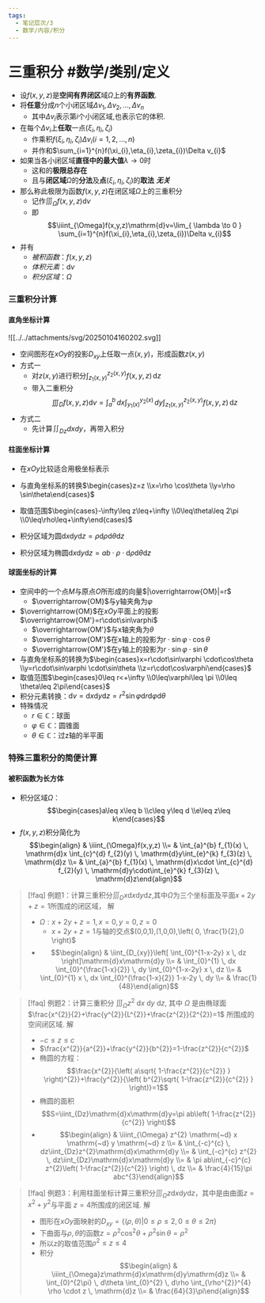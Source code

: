 ```yaml
---
tags:
  - 笔记层次/3
  - 数学/内容/积分
---
```


# 三重积分 #数学/类别/定义 

- 设$f(x,y,z)$是**空间有界闭区**域$\Omega$上的**有界函数**.
- 将**任意**分成$n$个小闭区域$\Delta v_{1},\Delta v_{2},\dots,\Delta v_{n}$
	- 其中$\Delta v_{i}$表示第$i$个小闭区域,也表示它的体积.
- 在每个$\Delta v_{i}$上**任取**一点$(\xi_{i},\eta_{i},\zeta_{i})$
	- 作乘积$f(\xi_{i},\eta_{i},\zeta_{i})\Delta v_{i}(i=1,2,\dots,n)$
	- 并作和$\sum_{i=1}^{n}f(\xi_{i},\eta_{i},\zeta_{i})\Delta v_{i}$
- 如果当各小闭区域**直径中的最大值**$\lambda\to0$时
	- 这和的**极限总存在**
	- 且与**闭区域**$\Omega$的**分法**及**点**$(\xi_{i},\eta_{i},\zeta_{i})$的**取法** ***无关***
- 那么称此极限为函数$f(x,y,z)$在闭区域$\Omega$上的三重积分
	- 记作$\iiint_{\Omega}f(x,y,z)\mathrm{d}v$
	- 即$$\iiint_{\Omega}f(x,y,z)\mathrm{d}v=\lim_{ \lambda \to 0 } \sum_{i=1}^{n}f(\xi_{i},\eta_{i},\zeta_{i})\Delta v_{i}$$
- 并有
	- *被积函数*：$f(x,y,z)$
	- *体积元素*：$\mathrm{d}v$
	- *积分区域*：$\Omega$

### 三重积分计算

#### 直角坐标计算

![[../../attachments/svg/20250104160202.svg]]

- 空间图形在$xOy$的投影$D_{xy}$上任取一点$(x,y)$，形成函数$z(x,y)$
- 方式一
	- 对$z(x,y)$进行积分$\int_{z_{1}(x,y)}^{z_{2}(x,y)} f(x,y,z) \, \mathrm{d}z$
	- 带入二重积分$$\iiint_{D}f(x,y,z)\mathrm{d}v=\int_{a}^{b} \, dx \int_{y_{1}(x)}^{y_{2}(x)} \, dy  \int_{z_{1}(x,y)}^{z_{2}(x,y)} f(x,y,z) \, \mathrm{d}z$$
- 方式二
	- 先计算$\iint_{Dz}dxdy$，再带入积分

#### 柱面坐标计算

- 在$xOy$比较适合用极坐标表示
- 与直角坐标系的转换$\begin{cases}z=z \\x=\rho \cos\theta \\y=\rho \sin\theta\end{cases}$
- 取值范围$\begin{cases}-\infty\leq z\leq+\infty \\0\leq\theta\leq 2\pi \\0\leq\rho\leq+\infty\end{cases}$

- 积分区域为圆$\mathrm{d}x\mathrm{d}y\mathrm{d}z=\rho \mathrm{d}\rho \mathrm{d}\theta \mathrm{d}z$
- 积分区域为椭圆$\mathrm{d}x\mathrm{d}y\mathrm{d}z=ab\cdot\rho \cdot\mathrm{d}\rho \mathrm{d}\theta \mathrm{d}z$

#### 球面坐标的计算

- 空间中的一个点$M$与原点$O$所形成的向量$|\overrightarrow{OM}|=r$
	- $\overrightarrow{OM}$与y轴夹角为$\varphi$
- $\overrightarrow{OM}$在$xOy$平面上的投影$\overrightarrow{OM'}=r\cdot\sin\varphi$
	- $\overrightarrow{OM'}$与x轴夹角为$\theta$
	- $\overrightarrow{OM'}$在x轴上的投影为$r\cdot \sin\varphi \cdot\cos\theta$
	- $\overrightarrow{OM'}$在y轴上的投影为$r\cdot \sin\varphi \cdot \sin\theta$
- 与直角坐标系的转换为$\begin{cases}x=r\cdot\sin\varphi \cdot\cos\theta \\y=r\cdot\sin\varphi \cdot\sin\theta \\z=r\cdot\cos\varphi\end{cases}$
- 取值范围$\begin{cases}0\leq r<+\infty \\0\leq\varphi\leq \pi \\0\leq \theta\leq 2\pi\end{cases}$
- 积分元素转换：$\mathrm{d}v=\mathrm{d}x\mathrm{d}y\mathrm{d}z=r^{2}\sin\varphi \mathrm{d}r\mathrm{d}\varphi \mathrm{d}\theta$
- 特殊情况
	- $r\in\mathbb{C}$：球面
	- $\varphi \in\mathbb{C}$：圆锥面
	- $\theta \in\mathbb{C}$：过z轴的半平面

### 特殊三重积分的简便计算

#### 被积函数为长方体

- 积分区域$\Omega$：$$\begin{cases}a\leq x\leq b \\c\leq y\leq d \\e\leq z\leq k\end{cases}$$
- $f(x,y,z)$积分简化为$$\begin{align} & \iiint_{\Omega}f(x,y,z) \\= & \int_{a}^{b} f_{1}(x) \, \mathrm{d}x \int_{c}^{d} f_{2}(y) \, \mathrm{d}y\int_{e}^{k} f_{3}(z) \, \mathrm{d}z \\= & \int_{a}^{b} f_{1}(x) \, \mathrm{d}x\cdot \int_{c}^{d} f_{2}(y) \, \mathrm{d}y\cdot\int_{e}^{k} f_{3}(z) \, \mathrm{d}z\end{align}$$


> [!faq] 例题1：计算三重积分$\iiint_{D}x\mathrm{d}x\mathrm{d}y\mathrm{d}z$,其中$\Omega$为三个坐标面及平面$x+2y+z=1$所围成的闭区域，
> 解
> - $\Omega:x+2y+z=1,x=0,y=0,z=0$
> 	- $x+2y+z=1$与轴的交点$(0,0,1),(1,0,0),\left( 0, \frac{1}{2},0 \right)$
> - $$\begin{align} & \iint_{D_{xy}}\left[ \int_{0}^{1-x-2y} x \, dz \right]\mathrm{d}x\mathrm{d}y \\=  & \int_{0}^{1}  \, dx \int_{0}^{\frac{1-x}{2}}  \, dy \int_{0}^{1-x-2y} x \, dz  \\= &  \int_{0}^{1} x \, dx \int_{0}^{\frac{1-x}{2}}  1-x-2y \, dy \\= & \frac{1}{48}\end{align}$$

> [!faq] 例题2：计算三重积分 $\iiint_{\Omega} z^{2} \mathrm{~d} x \mathrm{~d} y \mathrm{~d} z$, 其中 $\Omega$ 是由椭球面 $\frac{x^{2}}{2}+\frac{y^{2}}{L^{2}}+\frac{z^{2}}{2^{2}}=1$ 所围成的空间闭区域.
> 解
> - $-c\leq z\leq c$
> - $\frac{x^{2}}{a^{2}}+\frac{y^{2}}{b^{2}}=1-\frac{z^{2}}{c^{2}}$
> - 椭圆的方程：$$\frac{x^{2}}{\left( a\sqrt{ 1-\frac{z^{2}}{c^{2}} } \right)^{2}}+\frac{y^{2}}{\left( b^{2}\sqrt{ 1-\frac{z^{2}}{c^{2}} } \right)}=1$$
> - 椭圆的面积$$S=\iint_{Dz}\mathrm{d}x\mathrm{d}y=\pi ab\left( 1-\frac{z^{2}}{c^{2}} \right)$$
> - $$\begin{align} & \iiint_{\Omega} z^{2} \mathrm{~d} x \mathrm{~d} y \mathrm{~d} z \\= & \int_{-c}^{c}  \, dz\iint_{Dz}z^{2}\mathrm{d}x\mathrm{d}y \\= & \int_{-c}^{c} z^{2} \, dz\iint_{Dz}\mathrm{d}x\mathrm{d}y \\= & \pi ab\int_{-c}^{c} z^{2}\left( 1-\frac{z^{2}}{c^{2}} \right) \, dz  \\= & \frac{4}{15}\pi abc^{3}\end{align}$$

> [!faq] 例题3：利用柱面坐标计算三重积分$\iiint_{\Omega}z\mathrm{d}x\mathrm{d}y\mathrm{d}z$，其中是由曲面$z=x^{2}+y^{2}$与平面 $z=4$所围成的闭区域.
> 解
> - 图形在$xOy$面映射的$D_{xy}=\{(\rho,\theta)|0\leq\rho\leq 2,0\leq\theta\leq2\pi\}$
> - 下曲面与$\rho,\theta$的函数$z=\rho^{2}\cos ^{2}\theta+\rho^{2}\sin\theta=\rho^{2}$
> - 所以z的取值范围$\rho^{2}\leq z\leq 4$
> - 积分$$\begin{align} & \iiint_{\Omega}z\mathrm{d}x\mathrm{d}y\mathrm{d}z \\= & \int_{0}^{2\pi}  \, d\theta \int_{0}^{2} \, d\rho  \int_{\rho^{2}}^{4} \rho \cdot z \, \mathrm{d}z \\=  & \frac{64}{3}\pi\end{align}$$
